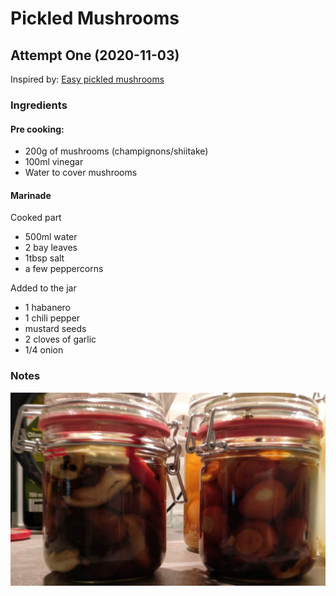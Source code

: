 # Pickled Mushrooms

## Attempt One (2020-11-03)

Inspired by: [Easy pickled mushrooms](https://momsdish.com/recipe/336/pickled-mushrooms)

### Ingredients

#### Pre cooking:

* 200g of mushrooms (champignons/shiitake)
* 100ml vinegar
* Water to cover mushrooms

#### Marinade

Cooked part
* 500ml water
* 2 bay leaves
* 1tbsp salt
* a few peppercorns

Added to the jar
* 1 habanero
* 1 chili pepper
* mustard seeds
* 2 cloves of garlic
* 1/4 onion

### Notes

![Mushrooms in jar](img/mushrooms_1.jpg)
